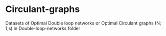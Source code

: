 # Circulant-graphs
Datasets of Optimal Double loop networks or Optimal Circulant graphs (N; 1,s) in Double-loop-networks folder
